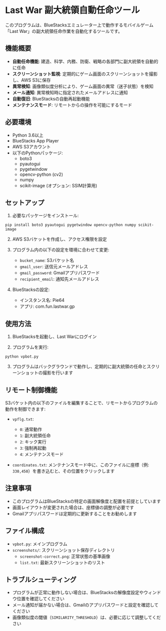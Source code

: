 # Last War 副大統領自動任命ツール

このプログラムは、BlueStacksエミュレーター上で動作するモバイルゲーム「Last War」の副大統領任命作業を自動化するツールです。

## 機能概要

- **自動任命機能**: 建造、科学、内務、防衛、戦略の各部門に副大統領を自動的に任命
- **スクリーンショット監視**: 定期的にゲーム画面のスクリーンショットを撮影し、AWS S3に保存
- **異常検知**: 画像類似度分析により、ゲーム画面の異常（迷子状態）を検知
- **メール通知**: 異常検知時に指定されたメールアドレスに通知
- **自動復旧**: BlueStacksの自動再起動機能
- **メンテナンスモード**: リモートからの操作を可能にするモード

## 必要環境

- Python 3.6以上
- BlueStacks App Player
- AWS S3アカウント
- 以下のPythonパッケージ:
  - boto3
  - pyautogui
  - pygetwindow
  - opencv-python (cv2)
  - numpy
  - scikit-image (オプション: SSIM計算用)

## セットアップ

1. 必要なパッケージをインストール:
```
pip install boto3 pyautogui pygetwindow opencv-python numpy scikit-image
```

2. AWS S3バケットを作成し、アクセス権限を設定

3. プログラム内の以下の設定を環境に合わせて変更:
   - `bucket_name`: S3バケット名
   - `gmail_user`: 送信元メールアドレス
   - `gmail_password`: Gmailアプリパスワード
   - `recipient_email`: 通知先メールアドレス

4. BlueStacksの設定:
   - インスタンス名: Pie64
   - アプリ: com.fun.lastwar.gp

## 使用方法

1. BlueStacksを起動し、Last Warにログイン

2. プログラムを実行:
```
python vpbot.py
```

3. プログラムはバックグラウンドで動作し、定期的に副大統領の任命とスクリーンショットの撮影を行います

## リモート制御機能

S3バケット内の以下のファイルを編集することで、リモートからプログラムの動作を制御できます:

- `vpflg.txt`: 
  - `0`: 通常動作
  - `1`: 副大統領任命
  - `2`: キック実行
  - `3`: 強制再起動
  - `4`: メンテナンスモード

- `coordinates.txt`: メンテナンスモード中に、このファイルに座標（例: `330,450`）を書き込むと、その位置をクリックします

## 注意事項

- このプログラムはBlueStacksの特定の画面解像度と配置を前提としています
- 画面レイアウトが変更された場合は、座標値の調整が必要です
- Gmailアプリパスワードは定期的に更新することをお勧めします

## ファイル構成

- `vpbot.py`: メインプログラム
- `screenshots/`: スクリーンショット保存ディレクトリ
  - `screenshot-correct.png`: 正常状態の基準画像
  - `list.txt`: 最新スクリーンショットのリスト

## トラブルシューティング

- プログラムが正常に動作しない場合は、BlueStacksの解像度設定やウィンドウ位置を確認してください
- メール通知が届かない場合は、Gmailのアプリパスワードと設定を確認してください
- 画像類似度の閾値（`SIMILARITY_THRESHOLD`）は、必要に応じて調整してください
